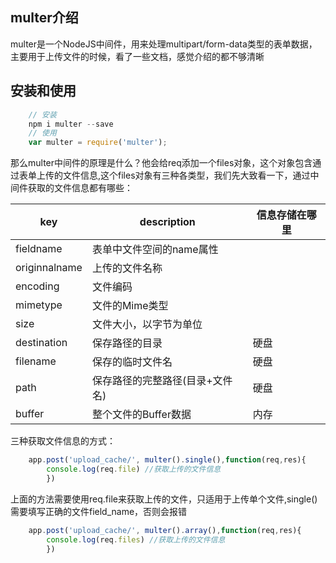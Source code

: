 multer介绍
-
multer是一个NodeJS中间件，用来处理multipart/form-data类型的表单数据，主要用于上传文件的时候，看了一些文档，感觉介绍的都不够清晰

安装和使用
-
```js
    // 安装 
    npm i multer --save
    // 使用
    var multer = require('multer');
```
那么multer中间件的原理是什么？他会给req添加一个files对象，这个对象包含通过表单上传的文件信息,这个files对象有三种各类型，我们先大致看一下，通过中间件获取的文件信息都有哪些：

key | description| 信息存储在哪里
--- | ---|---
fieldname|表单中文件空间的name属性|
originnalname|上传的文件名称|
encoding|文件编码|
mimetype|文件的Mime类型|
size|文件大小，以字节为单位|
destination|保存路径的目录|硬盘
filename|保存的临时文件名|硬盘
path|保存路径的完整路径(目录+文件名)|硬盘
buffer|整个文件的Buffer数据|内存

三种获取文件信息的方式：
```js
    app.post('upload_cache/', multer().single(),function(req,res){
        console.log(req.file) //获取上传的文件信息
        })
```
上面的方法需要使用req.file来获取上传的文件，只适用于上传单个文件,single()需要填写正确的文件field_name，否则会报错
```js
    app.post('upload_cache/', multer().array(),function(req,res){
        console.log(req.files) //获取上传的文件信息
        })
```